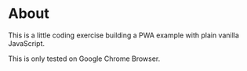 # About
This is a little coding exercise building a PWA example with plain vanilla JavaScript.

This is only tested on Google Chrome Browser.
